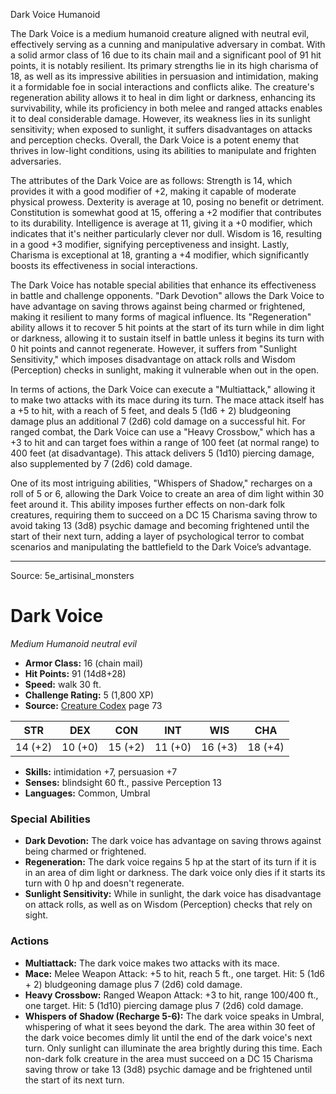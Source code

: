 <MonsterName/>Dark Voice</MonsterName>
<CreatureType/>Humanoid</CreatureType>

<summary>The Dark Voice is a medium humanoid creature aligned with neutral evil, effectively serving as a cunning and manipulative adversary in combat. With a solid armor class of 16 due to its chain mail and a significant pool of 91 hit points, it is notably resilient. Its primary strengths lie in its high charisma of 18, as well as its impressive abilities in persuasion and intimidation, making it a formidable foe in social interactions and conflicts alike. The creature's regeneration ability allows it to heal in dim light or darkness, enhancing its survivability, while its proficiency in both melee and ranged attacks enables it to deal considerable damage. However, its weakness lies in its sunlight sensitivity; when exposed to sunlight, it suffers disadvantages on attacks and perception checks. Overall, the Dark Voice is a potent enemy that thrives in low-light conditions, using its abilities to manipulate and frighten adversaries.</summary>

<detail>

The attributes of the Dark Voice are as follows: Strength is 14, which provides it with a good modifier of +2, making it capable of moderate physical prowess. Dexterity is average at 10, posing no benefit or detriment. Constitution is somewhat good at 15, offering a +2 modifier that contributes to its durability. Intelligence is average at 11, giving it a +0 modifier, which indicates that it's neither particularly clever nor dull. Wisdom is 16, resulting in a good +3 modifier, signifying perceptiveness and insight. Lastly, Charisma is exceptional at 18, granting a +4 modifier, which significantly boosts its effectiveness in social interactions.

The Dark Voice has notable special abilities that enhance its effectiveness in battle and challenge opponents. "Dark Devotion" allows the Dark Voice to have advantage on saving throws against being charmed or frightened, making it resilient to many forms of magical influence. Its "Regeneration" ability allows it to recover 5 hit points at the start of its turn while in dim light or darkness, allowing it to sustain itself in battle unless it begins its turn with 0 hit points and cannot regenerate. However, it suffers from "Sunlight Sensitivity," which imposes disadvantage on attack rolls and Wisdom (Perception) checks in sunlight, making it vulnerable when out in the open.

In terms of actions, the Dark Voice can execute a "Multiattack," allowing it to make two attacks with its mace during its turn. The mace attack itself has a +5 to hit, with a reach of 5 feet, and deals 5 (1d6 + 2) bludgeoning damage plus an additional 7 (2d6) cold damage on a successful hit. For ranged combat, the Dark Voice can use a "Heavy Crossbow," which has a +3 to hit and can target foes within a range of 100 feet (at normal range) to 400 feet (at disadvantage). This attack delivers 5 (1d10) piercing damage, also supplemented by 7 (2d6) cold damage.

One of its most intriguing abilities, "Whispers of Shadow," recharges on a roll of 5 or 6, allowing the Dark Voice to create an area of dim light within 30 feet around it. This ability imposes further effects on non-dark folk creatures, requiring them to succeed on a DC 15 Charisma saving throw to avoid taking 13 (3d8) psychic damage and becoming frightened until the start of their next turn, adding a layer of psychological terror to combat scenarios and manipulating the battlefield to the Dark Voice’s advantage.</detail>



---

Source: 5e_artisinal_monsters

# Dark Voice

*Medium* *Humanoid* *neutral evil*

- **Armor Class:** 16 (chain mail)
- **Hit Points:** 91 (14d8+28)
- **Speed:** walk 30 ft.
- **Challenge Rating:** 5 (1,800 XP)
- **Source:** [Creature Codex](https://koboldpress.com/kpstore/product/creature-codex-for-5th-edition-dnd) page 73

| STR | DEX | CON | INT | WIS | CHA |
| --- | --- | --- | --- | --- | --- |
| 14 (+2) | 10 (+0) | 15 (+2) | 11 (+0) | 16 (+3) | 18 (+4) |

- **Skills:** intimidation +7, persuasion +7
- **Senses:** blindsight 60 ft., passive Perception 13
- **Languages:** Common, Umbral

### Special Abilities

- **Dark Devotion:** The dark voice has advantage on saving throws against being charmed or frightened.
- **Regeneration:** The dark voice regains 5 hp at the start of its turn if it is in an area of dim light or darkness. The dark voice only dies if it starts its turn with 0 hp and doesn't regenerate.
- **Sunlight Sensitivity:** While in sunlight, the dark voice has disadvantage on attack rolls, as well as on Wisdom (Perception) checks that rely on sight.

### Actions

- **Multiattack:** The dark voice makes two attacks with its mace.
- **Mace:** Melee Weapon Attack: +5 to hit, reach 5 ft., one target. Hit: 5 (1d6 + 2) bludgeoning damage plus 7 (2d6) cold damage.
- **Heavy Crossbow:** Ranged Weapon Attack: +3 to hit, range 100/400 ft., one target. Hit: 5 (1d10) piercing damage plus 7 (2d6) cold damage.
- **Whispers of Shadow (Recharge 5-6):** The dark voice speaks in Umbral, whispering of what it sees beyond the dark. The area within 30 feet of the dark voice becomes dimly lit until the end of the dark voice's next turn. Only sunlight can illuminate the area brightly during this time. Each non-dark folk creature in the area must succeed on a DC 15 Charisma saving throw or take 13 (3d8) psychic damage and be frightened until the start of its next turn.




